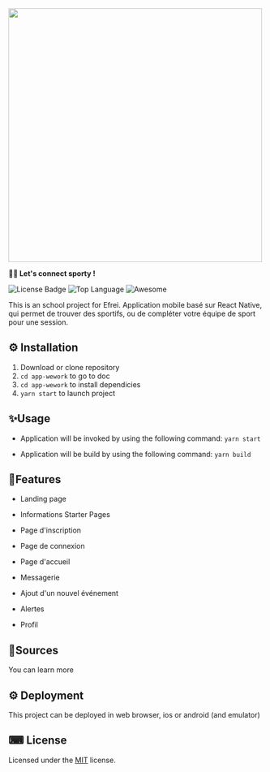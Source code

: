 <img src="logo.png" align="center" width="500px"/>


**👱‍♂️ Let's connect sporty !**

![License Badge](https://img.shields.io/badge/license-MIT-green) ![Top Language](https://img.shields.io/github/languages/top/mmeii/employee-directory)
![Awesome](https://cdn.rawgit.com/sindresorhus/awesome/d7305f38d29fed78fa85652e3a63e154dd8e8829/media/badge.svg)


This is an school project for Efrei.
Application mobile basé sur React Native, qui permet de trouver des sportifs, ou de compléter votre équipe de sport pour une session.

## ⚙ Installation

1. Download or clone repository
2. `cd app-wework` to go to doc
3. `cd app-wework` to install dependicies
2. `yarn start` to launch project

## ✨Usage

* Application will be invoked by using the following command:
    `yarn start`

* Application will be build by using the following command:
    `yarn build`

## 🎉Features

- Landing page

- Informations Starter Pages

- Page d'inscription 

- Page de connexion 

- Page d'accueil

- Messagerie

- Ajout d'un nouvel événement

- Alertes

- Profil

## 🎩Sources

You can learn more 

## ⚙ Deployment

This project can be deployed in web browser, ios or android (and emulator)
## ⌨ License
  
Licensed under the [MIT](LICENSE) license.
